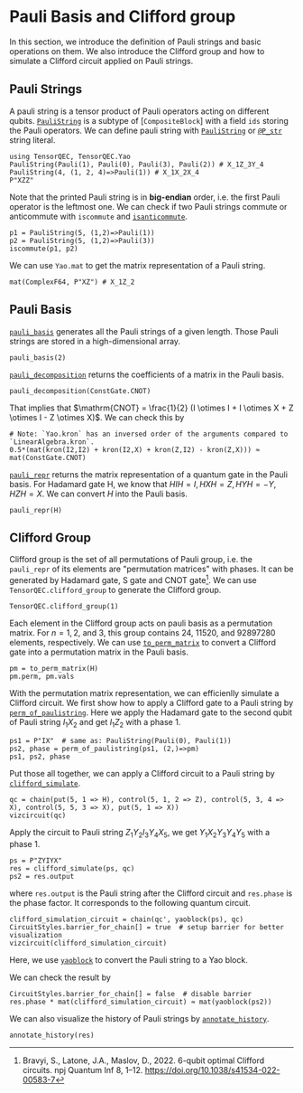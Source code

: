 # Pauli Basis and Clifford group
In this section, we introduce the definition of Pauli strings and basic operations on them. We also introduce the Clifford group and how to simulate a Clifford circuit applied on Pauli strings.

## Pauli Strings
A pauli string is a tensor product of Pauli operators acting on different qubits. [`PauliString`](@ref) is a subtype of [`CompositeBlock`] with a field `ids` storing the Pauli operators. We can define pauli string with [`PauliString`](@ref) or [`@P_str`](@ref) string literal.

```@example clifford
using TensorQEC, TensorQEC.Yao
PauliString(Pauli(1), Pauli(0), Pauli(3), Pauli(2)) # X_1Z_3Y_4
PauliString(4, (1, 2, 4)=>Pauli(1)) # X_1X_2X_4
P"XZZ"
```

Note that the printed Pauli string is in **big-endian** order, i.e. the first Pauli operator is the leftmost one.
We can check if two Pauli strings commute or anticommute with `iscommute` and [`isanticommute`](@ref).
````@example clifford
p1 = PauliString(5, (1,2)=>Pauli(1))
p2 = PauliString(5, (1,2)=>Pauli(3))
iscommute(p1, p2)
````

We can use `Yao.mat` to get the matrix representation of a Pauli string.

````@example clifford
mat(ComplexF64, P"XZ") # X_1Z_2
````

## Pauli Basis
[`pauli_basis`](@ref) generates all the Pauli strings of a given length. Those Pauli strings are stored in a high-dimensional array.

````@example clifford
pauli_basis(2)
````

[`pauli_decomposition`](@ref) returns the coefficients of a matrix in the Pauli basis.

````@example clifford
pauli_decomposition(ConstGate.CNOT)
````

That implies that $\mathrm{CNOT} = \frac{1}{2} (I \otimes I + I \otimes X + Z \otimes I - Z \otimes X)$. We can check this by

````@example clifford
# Note: `Yao.kron` has an inversed order of the arguments compared to `LinearAlgebra.kron`.
0.5*(mat(kron(I2,I2) + kron(I2,X) + kron(Z,I2) - kron(Z,X))) ≈ mat(ConstGate.CNOT)
````

[`pauli_repr`](@ref) returns the matrix representation of a quantum gate in the Pauli basis. For Hadamard gate H, we know that $HIH = I, HXH = Z, HYH = -Y, HZH = X$. We can convert $H$ into the Pauli basis.

````@example clifford
pauli_repr(H)
````

## Clifford Group
Clifford group is the set of all permutations of Pauli group, i.e. the `pauli_repr` of its elements are "permutation matrices" with phases.
It can be generated by Hadamard gate, S gate and CNOT gate[^Bravyi2022].
We can use `TensorQEC.clifford_group` to generate the Clifford group.

````@example clifford
TensorQEC.clifford_group(1)
````

Each element in the Clifford group acts on pauli basis as a permutation matrix.
For $n= 1, 2$, and $3$, this group contains $24$, $11520$, and $92897280$ elements, respectively.
We can use [`to_perm_matrix`](@ref) to convert a Clifford gate into a permutation matrix in the Pauli basis.

````@example clifford
pm = to_perm_matrix(H)
pm.perm, pm.vals
````

With the permutation matrix representation, we can efficienlly simulate a Clifford circuit.
We first show how to apply a Clifford gate to a Pauli string by [`perm_of_paulistring`](@ref).
Here we apply the Hadamard gate to the second qubit of Pauli string $I_1X_2$ and get $I_1Z_2$ with a phase $1$.

````@example clifford
ps1 = P"IX"  # same as: PauliString(Pauli(0), Pauli(1))
ps2, phase = perm_of_paulistring(ps1, (2,)=>pm)
ps1, ps2, phase
````

Put those all together, we can apply a Clifford circuit to a Pauli string by [`clifford_simulate`](@ref).

````@example clifford
qc = chain(put(5, 1 => H), control(5, 1, 2 => Z), control(5, 3, 4 => X), control(5, 5, 3 => X), put(5, 1 => X))
vizcircuit(qc)
````

Apply the circuit to Pauli string $Z_1Y_2I_3Y_4X_5$, we get $Y_1X_2Y_3Y_4Y_5$ with a phase $1$.

````@example clifford
ps = P"ZYIYX"
res = clifford_simulate(ps, qc)
ps2 = res.output
````

where `res.output` is the Pauli string after the Clifford circuit and `res.phase` is the phase factor. It corresponds to the following quantum circuit.

````@example clifford
clifford_simulation_circuit = chain(qc', yaoblock(ps), qc)
CircuitStyles.barrier_for_chain[] = true  # setup barrier for better visualization
vizcircuit(clifford_simulation_circuit)
````
Here, we use [`yaoblock`](@ref) to convert the Pauli string to a Yao block.

We can check the result by

````@example clifford
CircuitStyles.barrier_for_chain[] = false  # disable barrier
res.phase * mat(clifford_simulation_circuit) ≈ mat(yaoblock(ps2))
````

We can also visualize the history of Pauli strings by [`annotate_history`](@ref).

````@example clifford
annotate_history(res)
````

[^Bravyi2022]: Bravyi, S., Latone, J.A., Maslov, D., 2022. 6-qubit optimal Clifford circuits. npj Quantum Inf 8, 1–12. https://doi.org/10.1038/s41534-022-00583-7

